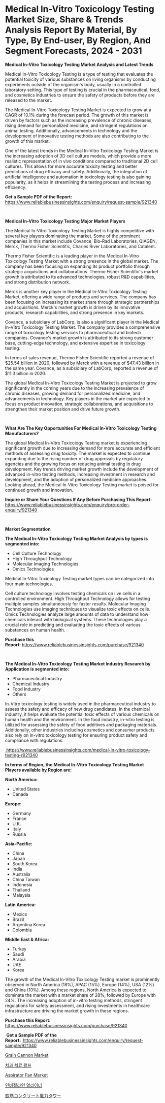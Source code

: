 <p><h1>Medical In-Vitro Toxicology Testing Market Size, Share & Trends Analysis Report By Material, By Type, By End-user, By Region, And Segment Forecasts, 2024 - 2031</h1></p><p><strong>Medical In-Vitro Toxicology Testing Market Analysis and Latest Trends</strong></p>
<p><p>Medical In-Vitro Toxicology Testing is a type of testing that evaluates the potential toxicity of various substances on living organisms by conducting experiments outside of the organism's body, usually in a controlled laboratory setting. This type of testing is crucial in the pharmaceutical, food, and cosmetics industries to ensure the safety of products before they are released to the market.</p><p>The Medical In-Vitro Toxicology Testing Market is expected to grow at a CAGR of 10.1% during the forecast period. The growth of this market is driven by factors such as the increasing prevalence of chronic diseases, rising demand for personalized medicine, and stringent regulations on animal testing. Additionally, advancements in technology and the development of innovative testing methods are also contributing to the growth of this market.</p><p>One of the latest trends in the Medical In-Vitro Toxicology Testing Market is the increasing adoption of 3D cell culture models, which provide a more realistic representation of in vivo conditions compared to traditional 2D cell cultures. This allows for more accurate toxicity testing and better predictions of drug efficacy and safety. Additionally, the integration of artificial intelligence and automation in toxicology testing is also gaining popularity, as it helps in streamlining the testing process and increasing efficiency.</p></p>
<p><strong>Get a Sample PDF of the Report:&nbsp;</strong> <a href="https://www.reliablebusinessinsights.com/enquiry/request-sample/921340">https://www.reliablebusinessinsights.com/enquiry/request-sample/921340</a></p>
<p>&nbsp;</p>
<p><strong>Medical In-Vitro Toxicology Testing Major Market Players</strong></p>
<p><p>The Medical In-Vitro Toxicology Testing Market is highly competitive with several key players dominating the market. Some of the prominent companies in this market include Covance, Bio-Rad Laboratories, QIAGEN, Merck, Thermo Fisher Scientific, Charles River Laboratories, and Catalent.</p><p>Thermo Fisher Scientific is a leading player in the Medical In-Vitro Toxicology Testing Market with a strong presence in the global market. The company has been focusing on expanding its product portfolio through strategic acquisitions and collaborations. Thermo Fisher Scientific's market growth is attributed to its advanced technologies, robust R&D capabilities, and strong distribution network.</p><p>Merck is another key player in the Medical In-Vitro Toxicology Testing Market, offering a wide range of products and services. The company has been focusing on increasing its market share through strategic partnerships and acquisitions. Merck's market growth is driven by its innovative products, research capabilities, and strong presence in key markets.</p><p>Covance, a subsidiary of LabCorp, is also a significant player in the Medical In-Vitro Toxicology Testing Market. The company provides a comprehensive range of toxicology testing services to pharmaceutical and biotech companies. Covance's market growth is attributed to its strong customer base, cutting-edge technology, and extensive expertise in toxicology testing.</p><p>In terms of sales revenue, Thermo Fisher Scientific reported a revenue of $25.54 billion in 2020, followed by Merck with a revenue of $47.43 billion in the same year. Covance, as a subsidiary of LabCorp, reported a revenue of $11.3 billion in 2020.</p><p>The global Medical In-Vitro Toxicology Testing Market is projected to grow significantly in the coming years due to the increasing prevalence of chronic diseases, growing demand for personalized medicine, and advancements in technology. Key players in the market are expected to focus on product innovation, strategic collaborations, and acquisitions to strengthen their market position and drive future growth.</p></p>
<p>&nbsp;</p>
<p><strong>What Are The Key Opportunities For Medical In-Vitro Toxicology Testing Manufacturers?</strong></p>
<p><p>The global Medical In-Vitro Toxicology Testing market is experiencing significant growth due to increasing demand for more accurate and efficient methods of assessing drug toxicity. The market is expected to continue expanding due to the rising number of drug approvals by regulatory agencies and the growing focus on reducing animal testing in drug development. Key trends driving market growth include the development of advanced in-vitro testing methods, increasing investment in research and development, and the adoption of personalized medicine approaches. Looking ahead, the Medical In-Vitro Toxicology Testing market is poised for continued growth and innovation.</p></p>
<p><strong>Inquire or Share Your Questions If Any Before Purchasing This Report:</strong> <a href="https://www.reliablebusinessinsights.com/enquiry/pre-order-enquiry/921340">https://www.reliablebusinessinsights.com/enquiry/pre-order-enquiry/921340</a></p>
<p>&nbsp;</p>
<p><strong>Market Segmentation</strong></p>
<p><strong>The Medical In-Vitro Toxicology Testing Market Analysis by types is segmented into:</strong></p>
<p><ul><li>Cell Culture Technology</li><li>High Throughput Technology</li><li>Molecular Imaging Technologies</li><li>Omics Technologies</li></ul></p>
<p><p>Medical In-Vitro Toxicology Testing market types can be categorized into four main technologies. </p><p>Cell culture technology involves testing chemicals on live cells in a controlled environment. High Throughput Technology allows for testing multiple samples simultaneously for faster results. Molecular Imaging Technologies use imaging techniques to visualize toxic effects on cells. Omics Technologies analyze large amounts of data to understand how chemicals interact with biological systems. These technologies play a crucial role in predicting and evaluating the toxic effects of various substances on human health.</p></p>
<p><strong>Purchase this Report:&nbsp;</strong><a href="https://www.reliablebusinessinsights.com/purchase/921340">https://www.reliablebusinessinsights.com/purchase/921340</a></p>
<p>&nbsp;</p>
<p><strong>The Medical In-Vitro Toxicology Testing Market Industry Research by Application is segmented into:</strong></p>
<p><ul><li>Pharmaceutical Industry</li><li>Chemical Industry</li><li>Food Industry</li><li>Others</li></ul></p>
<p><p>In-Vitro toxicology testing is widely used in the pharmaceutical industry to assess the safety and efficacy of new drug candidates. In the chemical industry, it helps evaluate the potential toxic effects of various chemicals on human health and the environment. In the food industry, in-vitro testing is utilized for assessing the safety of food additives and packaging materials. Additionally, other industries including cosmetics and consumer products also rely on in-vitro toxicology testing for ensuring product safety and compliance with regulations.</p></p>
<p><a href="https://www.reliablebusinessinsights.com/medical-in-vitro-toxicology-testing-r921340">&nbsp;https://www.reliablebusinessinsights.com/medical-in-vitro-toxicology-testing-r921340</a></p>
<p><strong>In terms of Region, the Medical In-Vitro Toxicology Testing Market Players available by Region are:</strong></p>
<p>
    <p> <strong> North America: </strong>
        <ul>
            <li>United States</li>
            <li>Canada</li>
        </ul>
        </p> 
    <p> <strong> Europe: </strong>
        <ul>
            <li>Germany</li>
            <li>France</li>
            <li>U.K.</li>
            <li>Italy</li>
            <li>Russia</li>
        </ul>
        </p> 
    <p> <strong> Asia-Pacific: </strong>
        <ul>
            <li>China</li>
            <li>Japan</li>
            <li>South Korea</li>
            <li>India</li>
            <li>Australia</li>
            <li>China Taiwan</li>
            <li>Indonesia</li>
            <li>Thailand</li>
            <li>Malaysia</li>
        </ul>
        </p> 
    <p> <strong> Latin America: </strong>
        <ul>
            <li>Mexico</li>
            <li>Brazil</li>
            <li>Argentina Korea</li>
            <li>Colombia</li>
        </ul>
        </p> 
    <p> <strong> Middle East & Africa: </strong>
        <ul>
            <li>Turkey</li>
            <li>Saudi</li>
            <li>Arabia</li>
            <li>UAE</li>
            <li>Korea</li>
        </ul>
    </p>
    </p>
<p><p>The growth of the Medical In-Vitro Toxicology Testing market is prominently observed in North America (18%), APAC (15%), Europe (14%), USA (12%) and China (10%). Among these regions, North America is expected to dominate the market with a market share of 28%, followed by Europe with 24%. The increasing adoption of in-vitro testing methods, stringent regulations for safety assessment, and rising investments in healthcare infrastructure are driving the market growth in these regions.</p></p>
<p><strong>Purchase this Report: </strong><a href="https://www.reliablebusinessinsights.com/purchase/921340">https://www.reliablebusinessinsights.com/purchase/921340</a></p>
<p>&nbsp;<strong>Get a Sample PDF of the Report:&nbsp;&nbsp;</strong><a href="https://www.reliablebusinessinsights.com/enquiry/request-sample/921340">https://www.reliablebusinessinsights.com/enquiry/request-sample/921340</a></p>
<p><strong></strong></p>
<p><p><a href="https://github.com/NaomieConner2023/Market-Research-Report-List-1/blob/main/grain-cannon-market.md">Grain Cannon Market</a></p><p><a href="https://github.com/TitusBoyer1/Market-Research-Report-List-1/blob/main/8373152179425.md">치과 치료 램프</a></p><p><a href="https://github.com/iprahimabdulrahmman/Market-Research-Report-List-1/blob/main/aspirator-fan-market.md">Aspirator Fan Market</a></p><p><a href="https://github.com/iansanftyord09878/Market-Research-Report-List-2/blob/main/8553406179424.md">인비절라인 얼라이너</a></p><p><a href="https://github.com/qwpelcjko9242629/Market-Research-Report-List-2/blob/main/1926483166235.md">鉄筋コンクリート風力タワー</a></p></p>